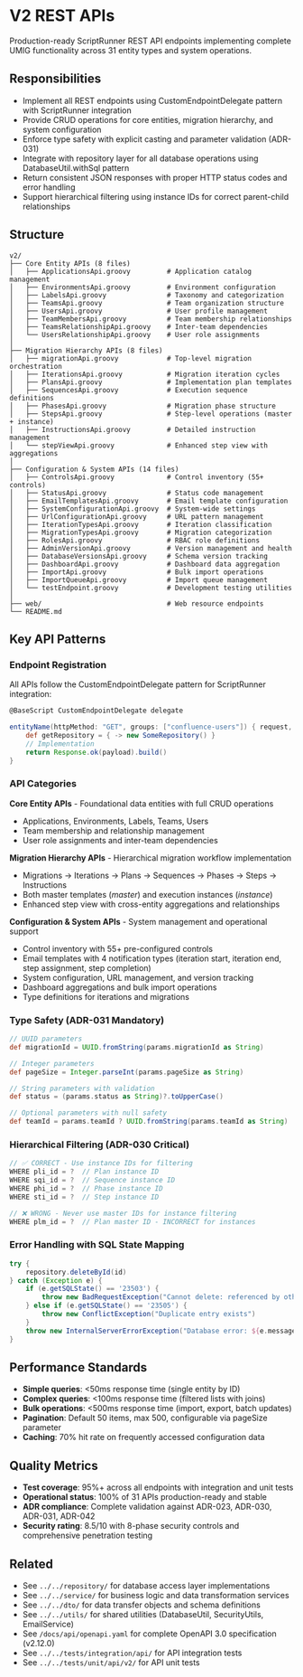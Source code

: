 # V2 REST APIs

Production-ready ScriptRunner REST API endpoints implementing complete UMIG functionality across 31 entity types and system operations.

## Responsibilities

- Implement all REST endpoints using CustomEndpointDelegate pattern with ScriptRunner integration
- Provide CRUD operations for core entities, migration hierarchy, and system configuration
- Enforce type safety with explicit casting and parameter validation (ADR-031)
- Integrate with repository layer for all database operations using DatabaseUtil.withSql pattern
- Return consistent JSON responses with proper HTTP status codes and error handling
- Support hierarchical filtering using instance IDs for correct parent-child relationships

## Structure

```
v2/
├── Core Entity APIs (8 files)
│   ├── ApplicationsApi.groovy         # Application catalog management
│   ├── EnvironmentsApi.groovy         # Environment configuration
│   ├── LabelsApi.groovy               # Taxonomy and categorization
│   ├── TeamsApi.groovy                # Team organization structure
│   ├── UsersApi.groovy                # User profile management
│   ├── TeamMembersApi.groovy          # Team membership relationships
│   ├── TeamsRelationshipApi.groovy    # Inter-team dependencies
│   └── UsersRelationshipApi.groovy    # User role assignments
│
├── Migration Hierarchy APIs (8 files)
│   ├── migrationApi.groovy            # Top-level migration orchestration
│   ├── IterationsApi.groovy           # Migration iteration cycles
│   ├── PlansApi.groovy                # Implementation plan templates
│   ├── SequencesApi.groovy            # Execution sequence definitions
│   ├── PhasesApi.groovy               # Migration phase structure
│   ├── StepsApi.groovy                # Step-level operations (master + instance)
│   ├── InstructionsApi.groovy         # Detailed instruction management
│   └── stepViewApi.groovy             # Enhanced step view with aggregations
│
├── Configuration & System APIs (14 files)
│   ├── ControlsApi.groovy             # Control inventory (55+ controls)
│   ├── StatusApi.groovy               # Status code management
│   ├── EmailTemplatesApi.groovy       # Email template configuration
│   ├── SystemConfigurationApi.groovy  # System-wide settings
│   ├── UrlConfigurationApi.groovy     # URL pattern management
│   ├── IterationTypesApi.groovy       # Iteration classification
│   ├── MigrationTypesApi.groovy       # Migration categorization
│   ├── RolesApi.groovy                # RBAC role definitions
│   ├── AdminVersionApi.groovy         # Version management and health
│   ├── DatabaseVersionsApi.groovy     # Schema version tracking
│   ├── DashboardApi.groovy            # Dashboard data aggregation
│   ├── ImportApi.groovy               # Bulk import operations
│   ├── ImportQueueApi.groovy          # Import queue management
│   └── testEndpoint.groovy            # Development testing utilities
│
├── web/                               # Web resource endpoints
└── README.md
```

## Key API Patterns

### Endpoint Registration

All APIs follow the CustomEndpointDelegate pattern for ScriptRunner integration:

```groovy
@BaseScript CustomEndpointDelegate delegate

entityName(httpMethod: "GET", groups: ["confluence-users"]) { request, binding ->
    def getRepository = { -> new SomeRepository() }
    // Implementation
    return Response.ok(payload).build()
}
```

### API Categories

**Core Entity APIs** - Foundational data entities with full CRUD operations

- Applications, Environments, Labels, Teams, Users
- Team membership and relationship management
- User role assignments and inter-team dependencies

**Migration Hierarchy APIs** - Hierarchical migration workflow implementation

- Migrations → Iterations → Plans → Sequences → Phases → Steps → Instructions
- Both master templates (_master_) and execution instances (_instance_)
- Enhanced step view with cross-entity aggregations and relationships

**Configuration & System APIs** - System management and operational support

- Control inventory with 55+ pre-configured controls
- Email templates with 4 notification types (iteration start, iteration end, step assignment, step completion)
- System configuration, URL management, and version tracking
- Dashboard aggregations and bulk import operations
- Type definitions for iterations and migrations

### Type Safety (ADR-031 Mandatory)

```groovy
// UUID parameters
def migrationId = UUID.fromString(params.migrationId as String)

// Integer parameters
def pageSize = Integer.parseInt(params.pageSize as String)

// String parameters with validation
def status = (params.status as String)?.toUpperCase()

// Optional parameters with null safety
def teamId = params.teamId ? UUID.fromString(params.teamId as String) : null
```

### Hierarchical Filtering (ADR-030 Critical)

```groovy
// ✅ CORRECT - Use instance IDs for filtering
WHERE pli_id = ?  // Plan instance ID
WHERE sqi_id = ?  // Sequence instance ID
WHERE phi_id = ?  // Phase instance ID
WHERE sti_id = ?  // Step instance ID

// ❌ WRONG - Never use master IDs for instance filtering
WHERE plm_id = ?  // Plan master ID - INCORRECT for instances
```

### Error Handling with SQL State Mapping

```groovy
try {
    repository.deleteById(id)
} catch (Exception e) {
    if (e.getSQLState() == '23503') {
        throw new BadRequestException("Cannot delete: referenced by other records")
    } else if (e.getSQLState() == '23505') {
        throw new ConflictException("Duplicate entry exists")
    }
    throw new InternalServerErrorException("Database error: ${e.message}")
}
```

## Performance Standards

- **Simple queries**: <50ms response time (single entity by ID)
- **Complex queries**: <100ms response time (filtered lists with joins)
- **Bulk operations**: <500ms response time (import, export, batch updates)
- **Pagination**: Default 50 items, max 500, configurable via pageSize parameter
- **Caching**: 70% hit rate on frequently accessed configuration data

## Quality Metrics

- **Test coverage**: 95%+ across all endpoints with integration and unit tests
- **Operational status**: 100% of 31 APIs production-ready and stable
- **ADR compliance**: Complete validation against ADR-023, ADR-030, ADR-031, ADR-042
- **Security rating**: 8.5/10 with 8-phase security controls and comprehensive penetration testing

## Related

- See `../../repository/` for database access layer implementations
- See `../../service/` for business logic and data transformation services
- See `../../dto/` for data transfer objects and schema definitions
- See `../../utils/` for shared utilities (DatabaseUtil, SecurityUtils, EmailService)
- See `/docs/api/openapi.yaml` for complete OpenAPI 3.0 specification (v2.12.0)
- See `../../tests/integration/api/` for API integration tests
- See `../../tests/unit/api/v2/` for API unit tests

